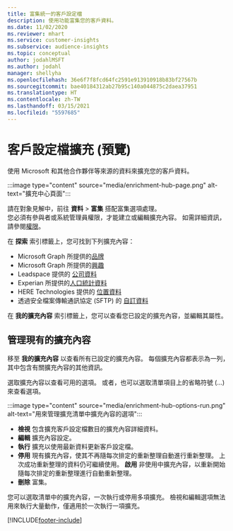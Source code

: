 ```yaml
---
title: 富集統一的客戶設定檔
description: 使用功能富集您的客戶資料。
ms.date: 11/02/2020
ms.reviewer: mhart
ms.service: customer-insights
ms.subservice: audience-insights
ms.topic: conceptual
author: jodahlMSFT
ms.author: jodahl
manager: shellyha
ms.openlocfilehash: 36e6f7f8fcd64fc2591e913910918b83bf27567b
ms.sourcegitcommit: bae40184312ab27b95c140a044875c2daea37951
ms.translationtype: HT
ms.contentlocale: zh-TW
ms.lasthandoff: 03/15/2021
ms.locfileid: "5597685"
---
```

# <a name="enrichment-for-customer-profiles-preview"></a>客戶設定檔擴充 (預覽)

使用 Microsoft 和其他合作夥伴等來源的資料來擴充您的客戶資料。

:::image type="content" source="media/enrichment-hub-page.png" alt-text="擴充中心頁面":::

請在對象見解中，前往 **資料** > **富集** 搭配富集選項處理。    
您必須有參與者或系統管理員權限，才能建立或編輯擴充內容。 如需詳細資訊，請參閱[權限](permissions.md)。

在 **探索** 索引標籤上，您可找到下列擴充內容：

- Microsoft Graph 所提供的[品牌](enrichment-microsoft-graph.md)
- Microsoft Graph 所提供的[興趣](enrichment-microsoft-graph.md)
- Leadspace 提供的 [公司資料](enrichment-leadspace.md)
- Experian 所提供的[人口統計資料](enrichment-experian.md)
- HERE Technologies 提供的 [位置資料](enrichment-here.md)
- 透過安全檔案傳輸通訊協定 (SFTP) 的 [自訂資料](enrichment-SFTP-custom-import.md)

在 **我的擴充內容** 索引標籤上，您可以查看您已設定的擴充內容，並編輯其屬性。

## <a name="manage-existing-enrichments"></a>管理現有的擴充內容

移至 **我的擴充內容** 以查看所有已設定的擴充內容。 每個擴充內容都表示為一列，其中包含有關擴充內容的其他資訊。

選取擴充內容以查看可用的選項。 或者，也可以選取清單項目上的省略符號 (...) 來查看選項。

:::image type="content" source="media/enrichment-hub-options-run.png" alt-text="用來管理擴充清單中擴充內容的選項":::

- **檢視** 包含擴充客戶設定檔數目的擴充內容詳細資料。
- **編輯** 擴充內容設定。
- **執行** 擴充以使用最新資料更新客戶設定檔。
- **停用** 現有擴充內容，使其不再隨每次排定的重新整理自動進行重新整理。 上次成功重新整理的資料仍可繼續使用。 **啟用** 非使用中擴充內容，以重新開始隨每次排定的重新整理進行自動重新整理。
- **刪除** 富集。

您可以選取清單中的擴充內容，一次執行或停用多項擴充。 檢視和編輯選項無法用來執行大量動作，僅適用於一次執行一項擴充。


[!INCLUDE[footer-include](../includes/footer-banner.md)]